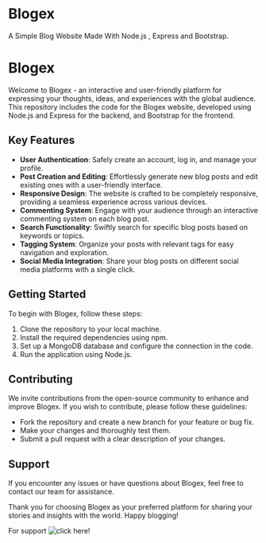 # Blogex
A Simple Blog Website Made With Node.js , Express and Bootstrap.
# Blogex

Welcome to Blogex - an interactive and user-friendly platform for expressing your thoughts, ideas, and experiences with the global audience. This repository includes the code for the Blogex website, developed using Node.js and Express for the backend, and Bootstrap for the frontend.

## Key Features
- **User Authentication**: Safely create an account, log in, and manage your profile.
- **Post Creation and Editing**: Effortlessly generate new blog posts and edit existing ones with a user-friendly interface.
- **Responsive Design**: The website is crafted to be completely responsive, providing a seamless experience across various devices.
- **Commenting System**: Engage with your audience through an interactive commenting system on each blog post.
- **Search Functionality**: Swiftly search for specific blog posts based on keywords or topics.
- **Tagging System**: Organize your posts with relevant tags for easy navigation and exploration.
- **Social Media Integration**: Share your blog posts on different social media platforms with a single click.

## Getting Started
To begin with Blogex, follow these steps:
1. Clone the repository to your local machine.
2. Install the required dependencies using npm.
3. Set up a MongoDB database and configure the connection in the code.
4. Run the application using Node.js.

## Contributing
We invite contributions from the open-source community to enhance and improve Blogex. If you wish to contribute, please follow these guidelines:
- Fork the repository and create a new branch for your feature or bug fix.
- Make your changes and thoroughly test them.
- Submit a pull request with a clear description of your changes.

## Support
If you encounter any issues or have questions about Blogex, feel free to contact our team for assistance.

Thank you for choosing Blogex as your preferred platform for sharing your stories and insights with the world. Happy blogging!

For support  ![click here](https://telegram.me/TargetX_25)!
